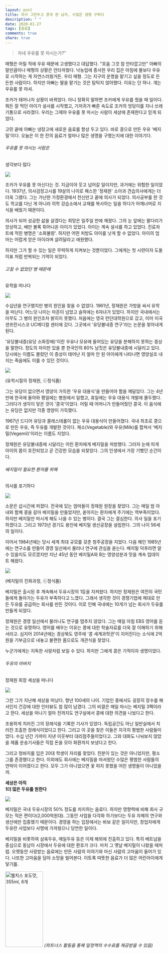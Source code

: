 ```yaml
---
layout: post
title: 의사 그만두고 콩국 판 남자, 수많은 생명 구하다
description: " "
date: 2020-01-27
tags: [음료]
comments: true
share: true
---
```



> 자네 우유를 못 마시는가?”

매형은 어릴 적에 우유 때문에 고생했다고 대답했다. "흐음 그것 참 안타깝고만" 아빠의 말만큼이나 매형의 상황은 안타까웠다. 낙농업에 종사한 우리 집은 아침에 물보다 우유로 시작하는 게 자연스러웠거든. 우리 매형. 그는 지구의 운명을 맡기고 싶을 정도로 든든한 사람이다. 하지만 아빠는 딸을 맡기는 것은 탐탁지 않아했다. 이유는 단 하나. 걔는 우유를 못 마셔.  
  
조카가 태어나자 상황이 바뀌었다. 아니 정확히 말하면 조카에게 우유를 줬을 때 일이다. 뭐든 잘 먹던 아이가 설사를 시작했고, 기저귀가 빠른 속도로 조카의 엉덩이를 지나 쓰레기통으로 사라졌다. 우리는 그제야 우유를 못 마시는 사람이 세상에 존재한다고 믿게 되었다.  
  
고민 끝에 아빠는 냉장고에 새로운 음료를 항상 두고 있다. 바로 콩으로 만든 우유 '베지밀'이다. 오늘은 이 한 잔의 음료가 얼마나 많은 생명을 구했는지에 대한 이야기다.

###### 우유를 못 마시는 사람은  
생각보다 많다

![](https://post-phinf.pstatic.net/MjAxODA2MDVfNjMg/MDAxNTI4MTkyNTU1MDEz.3t_XMfWo5arhHa1ipX1ynulwGxRTJ3BHNhX-1QzI6oQg.Ng6Ml6GRev3tdgmoHMaYJEtCnINEnu4gbXJRbsKraN4g.PNG/01.png?type=w1200)

조카가 우유를 못 마신다는 것. 지금이야 웃고 넘어갈 일이지만, 과거에는 위험한 일이었다. 1937년, 의사검정고시를 19살의 나이로 패스한 '정재원' 소아과 견습의사에게는 더더욱 그랬다. 그는 가난한 가정환경에서 천신만고 끝에 의사가 되었다. 의사공부를 한 것도 학교를 다닌 게 아니라 의학 강습소에서 교재를 복사하는 일을 하다가 어깨너머로 지식을 배웠기 때문이다.  
  
의사가 되어 성공한 삶을 살겠다는 희망은 일주일 만에 깨졌다. 그의 눈 앞에는 팔다리가 앙상하고, 배만 볼록 튀어나온 아이가 있었다. 아이는 계속 설사를 하고 있었다. 진료차트에 적힌 병명은 '소화불량'. 하지만 어떤 처방도 아이를 낫게 할 수 없었다. 아이의 엄마는 어렵게 얻은 아이라며 살려달라고 애원했다.  
  
하지만 그가 할 수 있는 일은 무력하게 지켜보는 것뿐이었다. 그에게는 첫 시련이자 도돌이표 처럼 반복되는 기억이 되었다.  
  

###### 고칠 수 없었던 병 때문에  
유학을 떠나다

![](https://post-phinf.pstatic.net/MjAxODA2MDVfMTM1/MDAxNTI4MTkyNzM2NDcx.MydxNmLcGmMtvK--xmXuQo6R_a-wK6sWot3rLlUlXf0g.8YLn2O5G_lpaP5TnDuHUqeTjd10en9Z1YOUtn-NvCkAg.PNG/02.png?type=w1200)

수십년을 연구했지만 병의 원인을 찾을 수 없었다. 1961년, 정재원은 가방을 싸서 유학을 떠난다. 어느덧 나이는 마흔이 넘었고 슬하에는 6자녀가 있었다. 하지만 국내에서는 아무도 그 병의 원인조차 밝히지 못했다. 처음에는 영국 런던대학원으로 갔고, 이어 미국 샌프란시스코 UC메디컬 센터에 갔다. 그곳에서 '유당불내증 연구'라는 논문을 찾아내게 된다.  
  
'유당불내증(유당 소화장애)'이란 우유나 모유에 들어있는 유당을 분해하지 못하는 증상을 말한다. 정도의 차이만 있을 뿐 한국인의 80% 남짓은 유당불내증에 시달리고 있다. 당시에는 이름도 몰랐던 이 증상이 태어난 지 얼마 안 된 아이에게 나타나면 영양실조 내지는 죽음에도 이를 수 있던 것이다.  

![](https://post-phinf.pstatic.net/MjAxODA2MDVfMTUy/MDAxNTI4MTkyNzcxNTk0.O859IwTUo-BpqzhIUknfvg36p3A4X_Lh8yra-VARj40g.gsqleKZ0p6NveUt_9QpXR8EhwOGMYXGtpeBnasb6ePog.JPEG/2-1.JPG?type=w1200)

(유학시절의 정재원, ⓒ정식품)

그는 유당이 없으면서 영양이 가득한 '우유 대용식'을 만들어야 함을 깨달았다. 그는 4년 만에 한국에 돌아와 평일에는 병원에서 일했고, 휴일에는 우유 대용식 개발에 몰두했다. 그러다가 생각이 닿은 것이 '콩국'이었다. 어릴 때 어머니가 만들어줬던 콩국. 이 음식에는 유당은 없지만 각종 영양이 가득했다.  
  
1967년 드디어 유당과 콜레스테롤이 없는 우유 대용식이 만들어졌다. 국내 최초로 콩으로 만든 우유, 즉 두유를 개발한 것이다. 채소(Vegetable)와 우유(Milk)를 합쳐서 '베지밀(Vegemil)'이라는 이름도 지었다.  
  
정재원은 유당불내증에 시달리는 어린 환자에게 베지밀을 처방했다. 그러자 눈에 띄게 아이의 몸이 호전되었고 곧 건강한 모습을 되찾았다. 그의 인생에서 가장 기뻤던 순간이다.

###### 베지밀이 필요한 환자를 위해  
의사를 포기하다

![](https://post-phinf.pstatic.net/MjAxODA2MDVfMjcx/MDAxNTI4MTkyODQ1MDM1.5KWw1k_i2tuDprYBzhp4g0TNup531vLox3eTPSMCm9Mg.Uaj241OIvGK-HYSRabDZ6c2ryEEZ1W8VqE7yKUCt4bAg.PNG/03.png?type=w1200)

소문은 삽시간에 퍼졌다. 전국에 있는 엄마들이 정재원 원장을 찾았다. 그는 매일 밤 아내와 함께 콩을 갈아 베지밀을 만들었지만, 쏟아지는 환자에게 주기에는 역부족이었다. 하지만 베지밀만 마시게 해도 나을 수 있는 병이다. 결국 그는 결심한다. 의사 일을 포기하겠다고. 그리고 1973년 경기도 용인에 베지밀 생산공장을 설립한다. 그의 나이 56세의 일이다.  
  
이어서 1984년에는 당시 세계 최대 규모를 갖춘 청주공장을 지었다. 다음 해인 1985년에는 연구소를 만들어 경영 일선에서 물러나 연구에 관심을 쏟는다. 베지밀 덕후라면 알 수 있을지도 모르겠지만 지난 45년 동안 베지밀A와 B는 영양성분과 맛을 계속 업데이트 해왔다.

![](https://post-phinf.pstatic.net/MjAxODA2MDVfMTcg/MDAxNTI4MTk1MDY0MzYy.b3EwBPqFf5PNJZ53R6QU0cIKDCK7J7Ip4IPaZxQETAgg.KhzAur5Q5c7jzodJD4LhHMsw-jndA4_KZ1eZDIQKp8gg.JPEG/3-1.jpg?type=w1200)

(베지밀의 진화과정, ⓒ정식품)

베지밀은 출시된 후 계속해서 두유시장의 1등을 지켜왔다. 하지만 정재원은 여전히 국민들에게 돌아가는 두유가 부족하다고 느꼈다. 그래서 생각한 것이 경쟁기업에 제대로 만든 두유를 공급하는 회사를 만든 것이다. 이로 인해 국내에는 10개가 넘는 회사가 두유를 만들게 되었다.  
  
정재원은 경영 일선에서 물러나도 연구를 멈추지 않았다. 그는 매일 아침 EBS 영어를 듣는 것으로 유명하다. 영어를 배우는 이유는 콩에 대한 학술자료를 더욱 잘 이해하기 위해서라고. 심지어 2014년에는 경상북도 영주에 '콩 세계과학관'이 지어진다는 소식에 2억원을 기부금으로 내놓고 불편한 몸으로도 개관식을 찾았다.  
  
누군가에게는 지독한 사랑처럼 보일 수 있다. 하지만 그에게 콩은 기적이자 생명이었다.

###### 두유의 아버지  
정재원 회장 세상을 떠나다

![](https://post-phinf.pstatic.net/MjAxODA2MDVfMTAx/MDAxNTI4MTk1MTczMDkz.F-wyWHgVL8UUAok6_Y7oHUf3fjJYugyf-7WtTLTtQtgg.nlWnwi0_guaeApX79bRWDjs6gNxSGlz4rosw5KGuFRgg.PNG/04.png?type=w1200)

  
그런 그가 지난해 세상을 떠났다. 향년 100세의 나이. 기업인 중에서도 굉장히 장수를 해서인지 건강에 대한 인터뷰도 참 많이 남겼다. 그의 비결은 매일 마시는 베지밀 3팩이라고 한다. 세상을 떠나기 얼마 전까지도 연구실에서 콩에 대한 의견을 나눴다고 한다.  
  
조용하게 치러진 그의 장례식을 기록한 기사가 있었다. 독립공간도 아닌 일반실에서 치러진 조촐한 장례식이었다고 한다. 그리고 이 곳을 찾은 이들은 지극히 평범한 사람들이었다. 수십 년간 가까이 지낸 이웃부터 대리점주들이었다고. 그와 대화도 나눠보지 않았을 제품 운송기사들은 직접 돈을 모아 화환까지 보냈다고 한다.  
  
그리고 청바지를 입은 20대 학생이 자리를 찾았다. 친분이 있는 것은 아니었지만, 평소 그를 존경했다고 한다. 이외에도 회사에는 베지밀을 마셔왔던 수많은 평범한 사람들의 연락이 이어졌다고 한다. 모두 그가 아니었으면 꽃 피지 못했을 어린 생명들이 아니었을까.  

**세상은 아직**  
**1더 많은 두유를 원한다**

![](https://post-phinf.pstatic.net/MjAxODA2MDVfNDYg/MDAxNTI4MTkzNTQxMjIy.CoDEHkFnbwiCROLrqhPbZITRiwxddJHFewkvHpEO2ncg.-c0eWAeRJIsBZZJSf317SGg0nFGG16-3oDCtUUp_RGwg.JPEG/ti.jpg?type=w1200)

베지밀은 국내 두유시장의 50% 정도를 차지하는 음료다. 하지만 영향력에 비해 회사 규모는 적은 편이다(2,000억원대). 그동안 사업을 다각화 하기보다는 두유 자체의 연구와 생산에만 집중했기 때문이다. 경영을 하는 입장에서는 바보 같은 일이지만, 창업자에게 두유란 사업보다 사명에 가까웠으니 당연한 일이다.  
  
베지밀을 비롯하여 삼육두유, 매일두유 등은 이제 해외에 진출하고 있다. 특히 베트남을 중심으로 동남아 시장에서 두유에 대한 환호가 크다. 마치 그 옛날 베지밀이 나왔을 때처럼. 오랫동안 사랑받는 음료에는 만든 사람의 이야기와 마신 사람의 고마움이 들어가 있다. 나또한 고마움을 담아 소망을 빌어본다. 이토록 따뜻한 음료가 더 많은 어린아이에게 닿기를.

<a href="https://coupa.ng/bQ3tbW" target="_blank" referrerpolicy="unsafe-url"><img src="https://static.coupangcdn.com/image/affiliate/banner/5385eb9fb46780071a0df5474f041724@2x.jpg" alt="웰치스 포도맛, 355ml, 6개" width="120" height="240"></a>
_(파트너스 활동을 통해 일정액의 수수료를 제공받을 수 있음)_